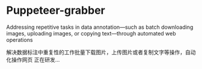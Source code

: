 # Puppeteer-grabber
Addressing repetitive tasks in data annotation—such as batch downloading images, uploading images, or copying text—through automated web operations

解决数据标注中重复性的工作批量下载图片，上传图片或者复制文字等操作，自动化操作网页
正在研发...
